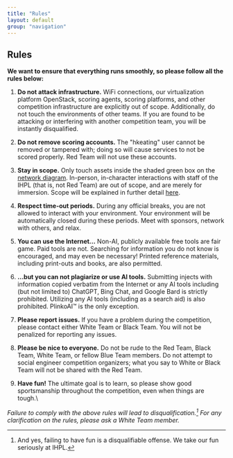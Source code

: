 ```yaml
---
title: "Rules"
layout: default
group: "navigation"
---
```


## Rules

**We want to ensure that everything runs smoothly, so please follow all the rules below:**

1.  **Do not attack infrastructure.** WiFi connections, our virtualization platform OpenStack, scoring agents, scoring platforms, and other competition infrastructure are explicitly out of scope. Additionally, do not touch the environments of other teams. If you are found to be attacking or interfering with another competition team, you will be instantly disqualified.

2.  **Do not remove scoring accounts.** The "hkeating" user cannot be removed or tampered with; doing so will cause services to not be scored properly. Red Team will not use these accounts.

3.  **Stay in scope.** Only touch assets inside the shaded green box on the [network diagram](https://docs.google.com/document/d/1p81x_F_qo01ULRClNgW039kbOf_zyx-Nm7iPqWwVf6s/edit#heading=h.jtnls5rig68h). In-person, in-character interactions with staff of the IHPL (that is, not Red Team) are out of scope, and are merely for immersion. Scope will be explained in further detail [here](https://docs.google.com/document/d/1p81x_F_qo01ULRClNgW039kbOf_zyx-Nm7iPqWwVf6s/edit#heading=h.5pot9u5hi9f4).

4.  **Respect time-out periods.** During any official breaks, you are not allowed to interact with your environment. Your environment will be automatically closed during these periods. Meet with sponsors, network with others, and relax.

5.  **You can use the Internet...** Non-AI, publicly available free tools are fair game. Paid tools are not. Searching for information you do not know is encouraged, and may even be necessary! Printed reference materials, including print-outs and books, are also permitted.

6.  **...but you can not plagiarize or use AI tools.** Submitting injects with information copied verbatim from the Internet or any AI tools including (but not limited to) ChatGPT, Bing Chat, and Google Bard is strictly prohibited. Utilizing any AI tools (including as a search aid) is also prohibited. PlinkoAI™ is the only exception.

7.  **Please report issues.** If you have a problem during the competition, please contact either White Team or Black Team. You will not be penalized for reporting any issues.

8.  **Please be nice to everyone.** Do not be rude to the Red Team, Black Team, White Team, or fellow Blue Team members. Do not attempt to social engineer competition organizers; what you say to White or Black Team will not be shared with the Red Team.

9.  **Have fun!** The ultimate goal is to learn, so please show good sportsmanship throughout the competition, even when things are tough.\

*Failure to comply with the above rules will lead to disqualification.[^1] For any clarification on the rules, please ask a White Team member.*

[^1]: And yes, failing to have fun is a disqualifiable offense. We take our fun seriously at IHPL.
